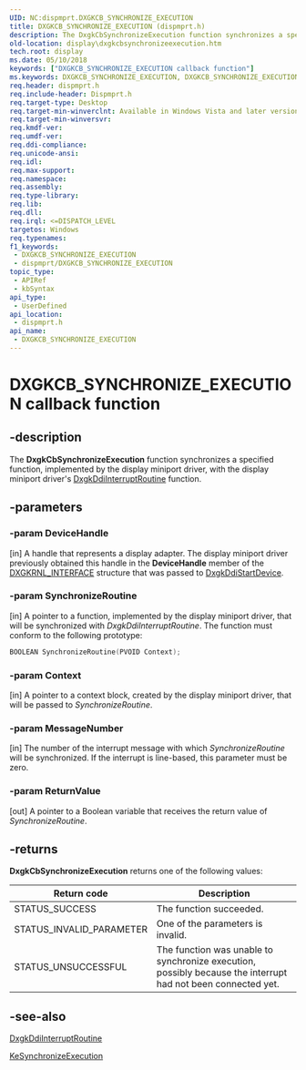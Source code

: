 ```yaml
---
UID: NC:dispmprt.DXGKCB_SYNCHRONIZE_EXECUTION
title: DXGKCB_SYNCHRONIZE_EXECUTION (dispmprt.h)
description: The DxgkCbSynchronizeExecution function synchronizes a specified function, implemented by the display miniport driver, with the display miniport driver's DxgkDdiInterruptRoutine function.
old-location: display\dxgkcbsynchronizeexecution.htm
tech.root: display
ms.date: 05/10/2018
keywords: ["DXGKCB_SYNCHRONIZE_EXECUTION callback function"]
ms.keywords: DXGKCB_SYNCHRONIZE_EXECUTION, DXGKCB_SYNCHRONIZE_EXECUTION callback, DpFunctions_3d9aecd7-8082-4869-a0d1-4a6cdadc4839.xml, DxgkCbSynchronizeExecution, DxgkCbSynchronizeExecution callback function [Display Devices], display.dxgkcbsynchronizeexecution, dispmprt/DxgkCbSynchronizeExecution
req.header: dispmprt.h
req.include-header: Dispmprt.h
req.target-type: Desktop
req.target-min-winverclnt: Available in Windows Vista and later versions of the Windows operating systems.
req.target-min-winversvr: 
req.kmdf-ver: 
req.umdf-ver: 
req.ddi-compliance: 
req.unicode-ansi: 
req.idl: 
req.max-support: 
req.namespace: 
req.assembly: 
req.type-library: 
req.lib: 
req.dll: 
req.irql: <=DISPATCH_LEVEL
targetos: Windows
req.typenames: 
f1_keywords:
 - DXGKCB_SYNCHRONIZE_EXECUTION
 - dispmprt/DXGKCB_SYNCHRONIZE_EXECUTION
topic_type:
 - APIRef
 - kbSyntax
api_type:
 - UserDefined
api_location:
 - dispmprt.h
api_name:
 - DXGKCB_SYNCHRONIZE_EXECUTION
---
```


# DXGKCB_SYNCHRONIZE_EXECUTION callback function


## -description

The <b>DxgkCbSynchronizeExecution</b> function synchronizes a specified function, implemented by the display miniport driver, with the display miniport driver's <a href="/windows-hardware/drivers/ddi/dispmprt/nc-dispmprt-dxgkddi_interrupt_routine">DxgkDdiInterruptRoutine</a> function.

## -parameters

### -param DeviceHandle 

[in]
A handle that represents a display adapter. The display miniport driver previously obtained this handle in the <b>DeviceHandle</b> member of the <a href="/windows-hardware/drivers/ddi/dispmprt/ns-dispmprt-_dxgkrnl_interface">DXGKRNL_INTERFACE</a> structure that was passed to <a href="/windows-hardware/drivers/ddi/dispmprt/nc-dispmprt-dxgkddi_start_device">DxgkDdiStartDevice</a>.

### -param SynchronizeRoutine 

[in]
A pointer to a function, implemented by the display miniport driver, that will be synchronized with <i>DxgkDdiInterruptRoutine</i>. The function must conform to the following prototype:

```cpp
BOOLEAN SynchronizeRoutine(PVOID Context);
```

### -param Context 

[in]
A pointer to a context block, created by the display miniport driver, that will be passed to <i>SynchronizeRoutine</i>.

### -param MessageNumber 

[in]
The number of the interrupt message with which <i>SynchronizeRoutine</i> will be synchronized. If the interrupt is line-based, this parameter must be zero.

### -param ReturnValue 

[out]
A pointer to a Boolean variable that receives the return value of <i>SynchronizeRoutine</i>.

## -returns

<b>DxgkCbSynchronizeExecution</b> returns one of the following values:

|Return code|Description|
|--- |--- |
|STATUS_SUCCESS|The function succeeded.|
|STATUS_INVALID_PARAMETER|One of the parameters is invalid.|
|STATUS_UNSUCCESSFUL|The function was unable to synchronize execution, possibly because the interrupt had not been connected yet.|

## -see-also

<a href="/windows-hardware/drivers/ddi/dispmprt/nc-dispmprt-dxgkddi_interrupt_routine">DxgkDdiInterruptRoutine</a>



<a href="/windows-hardware/drivers/ddi/wdm/nf-wdm-kesynchronizeexecution">KeSynchronizeExecution</a>

